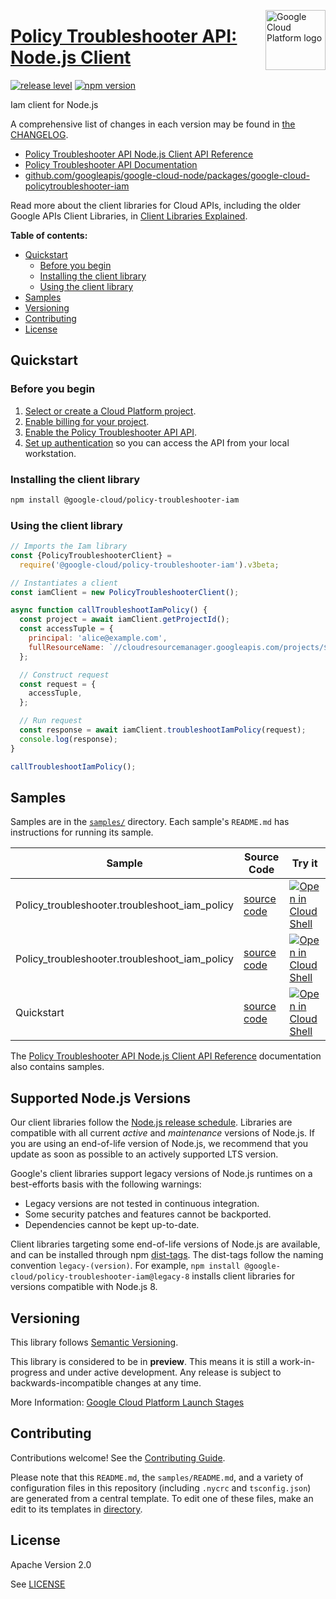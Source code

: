 [//]: # "This README.md file is auto-generated, all changes to this file will be lost."
[//]: # "To regenerate it, use `python -m synthtool`."
<img src="https://avatars2.githubusercontent.com/u/2810941?v=3&s=96" alt="Google Cloud Platform logo" title="Google Cloud Platform" align="right" height="96" width="96"/>

# [Policy Troubleshooter API: Node.js Client](https://github.com/googleapis/google-cloud-node/tree/main/packages/google-cloud-policytroubleshooter-iam)

[![release level](https://img.shields.io/badge/release%20level-preview-yellow.svg?style=flat)](https://cloud.google.com/terms/launch-stages)
[![npm version](https://img.shields.io/npm/v/@google-cloud/policy-troubleshooter-iam.svg)](https://www.npmjs.org/package/@google-cloud/policy-troubleshooter-iam)




Iam client for Node.js


A comprehensive list of changes in each version may be found in
[the CHANGELOG](https://github.com/googleapis/google-cloud-node/tree/main/packages/google-cloud-policytroubleshooter-iam/CHANGELOG.md).

* [Policy Troubleshooter API Node.js Client API Reference][client-docs]
* [Policy Troubleshooter API Documentation][product-docs]
* [github.com/googleapis/google-cloud-node/packages/google-cloud-policytroubleshooter-iam](https://github.com/googleapis/google-cloud-node/tree/main/packages/google-cloud-policytroubleshooter-iam)

Read more about the client libraries for Cloud APIs, including the older
Google APIs Client Libraries, in [Client Libraries Explained][explained].

[explained]: https://cloud.google.com/apis/docs/client-libraries-explained

**Table of contents:**


* [Quickstart](#quickstart)
  * [Before you begin](#before-you-begin)
  * [Installing the client library](#installing-the-client-library)
  * [Using the client library](#using-the-client-library)
* [Samples](#samples)
* [Versioning](#versioning)
* [Contributing](#contributing)
* [License](#license)

## Quickstart

### Before you begin

1.  [Select or create a Cloud Platform project][projects].
1.  [Enable billing for your project][billing].
1.  [Enable the Policy Troubleshooter API API][enable_api].
1.  [Set up authentication][auth] so you can access the
    API from your local workstation.

### Installing the client library

```bash
npm install @google-cloud/policy-troubleshooter-iam
```


### Using the client library

```javascript
// Imports the Iam library
const {PolicyTroubleshooterClient} =
  require('@google-cloud/policy-troubleshooter-iam').v3beta;

// Instantiates a client
const iamClient = new PolicyTroubleshooterClient();

async function callTroubleshootIamPolicy() {
  const project = await iamClient.getProjectId();
  const accessTuple = {
    principal: 'alice@example.com',
    fullResourceName: `//cloudresourcemanager.googleapis.com/projects/${project}`,
  };

  // Construct request
  const request = {
    accessTuple,
  };

  // Run request
  const response = await iamClient.troubleshootIamPolicy(request);
  console.log(response);
}

callTroubleshootIamPolicy();

```



## Samples

Samples are in the [`samples/`](https://github.com/googleapis/google-cloud-node/tree/main/packages/google-cloud-policytroubleshooter-iam/samples) directory. Each sample's `README.md` has instructions for running its sample.

| Sample                      | Source Code                       | Try it |
| --------------------------- | --------------------------------- | ------ |
| Policy_troubleshooter.troubleshoot_iam_policy | [source code](https://github.com/googleapis/google-cloud-node/blob/main/packages/google-cloud-policytroubleshooter-iam/samples/generated/v3/policy_troubleshooter.troubleshoot_iam_policy.js) | [![Open in Cloud Shell][shell_img]](https://console.cloud.google.com/cloudshell/open?git_repo=https://github.com/googleapis/google-cloud-node&page=editor&open_in_editor=packages/google-cloud-policytroubleshooter-iam/samples/generated/v3/policy_troubleshooter.troubleshoot_iam_policy.js,packages/google-cloud-policytroubleshooter-iam/samples/README.md) |
| Policy_troubleshooter.troubleshoot_iam_policy | [source code](https://github.com/googleapis/google-cloud-node/blob/main/packages/google-cloud-policytroubleshooter-iam/samples/generated/v3beta/policy_troubleshooter.troubleshoot_iam_policy.js) | [![Open in Cloud Shell][shell_img]](https://console.cloud.google.com/cloudshell/open?git_repo=https://github.com/googleapis/google-cloud-node&page=editor&open_in_editor=packages/google-cloud-policytroubleshooter-iam/samples/generated/v3beta/policy_troubleshooter.troubleshoot_iam_policy.js,packages/google-cloud-policytroubleshooter-iam/samples/README.md) |
| Quickstart | [source code](https://github.com/googleapis/google-cloud-node/blob/main/packages/google-cloud-policytroubleshooter-iam/samples/quickstart.js) | [![Open in Cloud Shell][shell_img]](https://console.cloud.google.com/cloudshell/open?git_repo=https://github.com/googleapis/google-cloud-node&page=editor&open_in_editor=packages/google-cloud-policytroubleshooter-iam/samples/quickstart.js,packages/google-cloud-policytroubleshooter-iam/samples/README.md) |



The [Policy Troubleshooter API Node.js Client API Reference][client-docs] documentation
also contains samples.

## Supported Node.js Versions

Our client libraries follow the [Node.js release schedule](https://github.com/nodejs/release#release-schedule).
Libraries are compatible with all current _active_ and _maintenance_ versions of
Node.js.
If you are using an end-of-life version of Node.js, we recommend that you update
as soon as possible to an actively supported LTS version.

Google's client libraries support legacy versions of Node.js runtimes on a
best-efforts basis with the following warnings:

* Legacy versions are not tested in continuous integration.
* Some security patches and features cannot be backported.
* Dependencies cannot be kept up-to-date.

Client libraries targeting some end-of-life versions of Node.js are available, and
can be installed through npm [dist-tags](https://docs.npmjs.com/cli/dist-tag).
The dist-tags follow the naming convention `legacy-(version)`.
For example, `npm install @google-cloud/policy-troubleshooter-iam@legacy-8` installs client libraries
for versions compatible with Node.js 8.

## Versioning

This library follows [Semantic Versioning](http://semver.org/).







This library is considered to be in **preview**. This means it is still a
work-in-progress and under active development. Any release is subject to
backwards-incompatible changes at any time.


More Information: [Google Cloud Platform Launch Stages][launch_stages]

[launch_stages]: https://cloud.google.com/terms/launch-stages

## Contributing

Contributions welcome! See the [Contributing Guide](https://github.com/googleapis/google-cloud-node/blob/main/CONTRIBUTING.md).

Please note that this `README.md`, the `samples/README.md`,
and a variety of configuration files in this repository (including `.nycrc` and `tsconfig.json`)
are generated from a central template. To edit one of these files, make an edit
to its templates in
[directory](https://github.com/googleapis/synthtool).

## License

Apache Version 2.0

See [LICENSE](https://github.com/googleapis/google-cloud-node/blob/main/LICENSE)

[client-docs]: https://cloud.google.com/nodejs/docs/reference/iam/latest
[product-docs]: cloud.google.com/iam/
[shell_img]: https://gstatic.com/cloudssh/images/open-btn.png
[projects]: https://console.cloud.google.com/project
[billing]: https://support.google.com/cloud/answer/6293499#enable-billing
[enable_api]: https://console.cloud.google.com/flows/enableapi?apiid=policytroubleshooter.googleapis.com
[auth]: https://cloud.google.com/docs/authentication/external/set-up-adc-local
